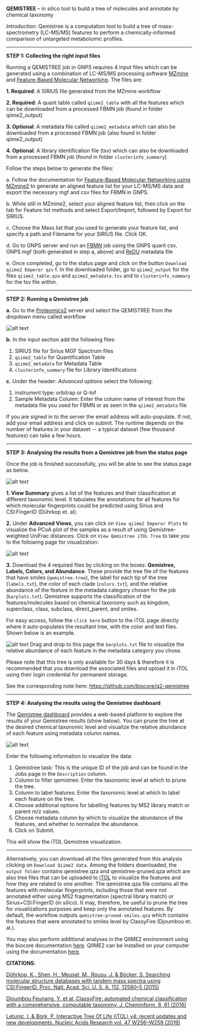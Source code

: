 **QEMISTREE** – in silico tool to build a tree of molecules and annotate by chemical taxonomy
 
*Introduction*: Qemistree is a computation tool to build a tree of mass-spectrometry (LC-MS/MS) features to perform a chemically-informed comparison of untargeted metabolomic profiles. 

****

 
**STEP 1: Collecting the right input files**

Running a QEMISTREE job in GNPS requires 4 input files which can be generated using a combination of LC-MS/MS processing software [MZmine](https://ccms-ucsd.github.io/GNPSDocumentation/featurebasedmolecularnetworking-with-mzmine2/) and [Feature-Based Molecular Networking](https://ccms-ucsd.github.io/GNPSDocumentation/featurebasedmolecularnetworking/). The files are:

**1. Required**: A SIRIUS file generated from the MZmine workflow

**2. Required**: A quant table called `qiime2_table` with all the features which can be downloaded from a processed FBMN job (found in folder qiime2_output)

**3. Optional**: A metadata file called `qiime2_metadata` which can also be downloaded from a processed FBMN job (also found in folder qiime2_output)

**4. Optional**: A library identification file (tsv) which can also be downloaded from a processed FBMN job (found in folder `clusterinfo_summary`)

Follow the steps below to generate the files:

a. Follow the documentation for [Feature-Based Molecular Networking using MZmine2](https://ccms-ucsd.github.io/GNPSDocumentation/featurebasedmolecularnetworking-with-mzmine2/) to generate an aligned feature list for your LC-MS/MS data and export the necessary mgf and csv files for FBMN in GNPS.

b. While still in MZmine2, select your aligned feature list, then click on the tab for Feature list methods and select Export/Import, followed by Export for SIRIUS.

c. Choose the Mass list that you used to generate your feature list, and specify a path and Filename for your SIRIUS file. Click OK.

d. Go to GNPS server and run an [FBMN](https://gnps.ucsd.edu/ProteoSAFe/index.jsp?params=%7B%22workflow%22:%22FEATURE-BASED-MOLECULAR-NETWORKING%22,%22library_on_server%22:%22d.speclibs;%22%7D) job using the GNPS quant csv, GNPS mgf (both generated in step a, above) and [ReDU](https://mwang87.github.io/ReDU-MS2-Documentation/HowtoContribute/) metadata file

e. Once completed, go to the status page and click on the button `Download qiime2 Emperor qzv`
f. In the downloaded folder, go to `qiime2_output` for the files `qiime2_table.qza` and `qiime2_metadata.tsv` and to `clusterinfo_summary` for the tsv file within.

 ****       	
 
**STEP 2: Running a Qemistree job**

 
**a.** Go to the [Proteomics2](https://proteomics2.ucsd.edu/ProteoSAFe/index.jsp) server and select the QEMISTREE from the dropdown menu called workflow

![alt text](./img/qemistree/workflowpage.png "workflow")


**b.** In the input section add the following files:

1. SIRIUS file for Sirius MGF Spectrum files
2. `qiime2_table` for Quantification Table
3. `qiime2_metadata` for Metadata Table
4. `clusterinfo_summary` file for Library Identifications

**c.** Under the header: *Advanced options* select the following:
1. instrument type: orbitrap or Q-tof
2. Sample Metadata Column: Enter the column name of interest from the metadata file you used for FBMN or as seen in the `qiime2_metadata` file

If you are signed in to the server the email address will auto-populate. If not, add your email address and click on submit. The runtime depends on the number of features in your dataset -- a typical dataset (few thousand features) can take a few hours.

****

**STEP 3: Analysing the results from a Qemistree job from the status page**

Once the job is finished successfully, you will be able to see the status page as below.

![alt text](./img/qemistree/JobStatus.png "status page")



**1. View Summary** gives a list of the features and their classification at different taxonomic level. It tabulates the annotations for all features for which molecular fingerprints could be predicted using Sirius and CSI:FingerID (Dührkop et. al).

**2.** Under **Advanced Views**, you can click on `View qiime2 Emperor Plots` to visualize the PCoA plot of the samples as a result of using Qemistree-weighted UniFrac distances. Click on `View Qemistree iTOL Tree` to take you to the following page for visualization:

![alt text](./img/qemistree/itoloutput.png "iTol Files")

**3.** Download the 4 required files by clicking on the boxes: **Qemistree, Labels, Colors, and Abundance**. These provide the tree file of the features that have smiles (`qemistree.tree`), the label for each tip of the tree (`labels.txt`), the color of each clade (`colors.txt`), and the relative abundance of the feature in the metadata category chosen for the job (`barplots.txt`). 
Qemistree supports the classification of the features/molecules based on chemical taxonomy such as kingdom, superclass, class, subclass, direct_parent, and smiles.

For easy access, follow the `click here` button to the iTOL page directly where it auto-populates the resultant tree, with the color and text files. Shown below is an example.

![alt text](./img/qemistree/treeexample.png "Qemistree file")
Drag and drop to this page the `barplots.txt` file to visualize the relative abundance of each feature in the metadata category you chose.

Please note that this tree is only available for 30 days & therefore it is recommended that you download the associated files and upload it in iTOL using their login credential for permanent storage.

See the corresponding note here: https://github.com/biocore/q2-qemistree


****


**STEP 4: Analysing the results using the Qemistree dashboard**

The [Qemistree dashboard](https://qemistree.ucsd.edu/) provides a web-based platform to explore the results of your Qemistree results (show below). You can prune the tree at the desired chemical taxonomic level and visualize the relative abundance of each feature using metadata column names.

![alt text](./img/qemistree/qemistree_dashboard.png "Qemistree Dashbaord")

Enter the following information to visualize the data:

1. Qemistree task: This is the unique ID of the job and can be found in the Jobs page in the `Description` column.
2. Column to filter qemistree: Enter the taxonomic level at which to prune the tree.
3. Column to label features: Enter the taxonomic level at which to label each feature on the tree.
4. Choose additional options for labelling features by MS2 library match or parent m/z values.
5. Choose metadata column by which to visualize the abundance of the features, and whether to normalize the abundance.
6. Click on Submit.

This will show the iTOL Qemistree visualization.


****

Alternatively, you can download all the files generated from this analysis clicking on `Download Qiime2 data`. Among the folders downloaded, the `output folder` contains qemistree.qza and qemistree-pruned.qza which are also tree files that can be uploaded to [iTOL](https://itol.embl.de/upload.cgi) to visualize the features and how they are related to one another. The qemistree.qza file contains all the features with molecular fingerprints, including those that were not annotated either using MS2 fragmentation (spectral library match) or Sirius+CSI:FingerID (in silico). It may, therefore, be useful to prune the tree for visualizations purposes and keep only the annotated features. By default, the workflow outputs `qemistree-pruned-smiles.qza`  which contains the features that were annotated to smiles level by ClassyFire (Djoumbou et. al.).

You may also perform additional analyses in the QIIME2 environment using the biocore documentation [here]( https://github.com/biocore/q2-qemistree). QIIME2 can be installed on your computer using the documentation [here](https://docs.qiime2.org/2019.10/install/). 


**CITATIONS**:

[Dührkop, K., Shen, H., Meusel, M., Rousu, J. & Böcker, S. Searching molecular structure databases with tandem mass spectra using CSI:FingerID. Proc. Natl. Acad. Sci. U. S. A. 112, 12580–5 (2015)](https://www.pnas.org/content/112/41/12580)

[Djoumbou Feunang, Y. et al. ClassyFire: automated chemical classification with a comprehensive, computable taxonomy. J. Cheminform. 8, 61 (2016)](https://jcheminf.biomedcentral.com/articles/10.1186/s13321-016-0174-y)

[Letunic, I. & Bork, P. Interactive Tree Of Life (iTOL) v4: recent updates and new developments. Nucleic Acids Research vol. 47 W256–W259 (2019)](https://academic.oup.com/nar/article/47/W1/W256/5424068)

